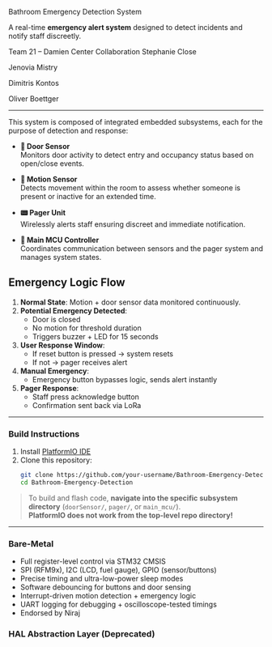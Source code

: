 Bathroom Emergency Detection System

A real-time **emergency alert system** designed to detect incidents and notify staff discreetly.

Team 21 – Damien Center Collaboration
Stephanie Close

Jenovia Mistry

Dimitris Kontos

Oliver Boettger

---

This system is composed of integrated embedded subsystems, each for the purpose of detection and response:

- **🚪 Door Sensor**  
  Monitors door activity to detect entry and occupancy status based on open/close events.

- **🎯 Motion Sensor**  
  Detects movement within the room to assess whether someone is present or inactive for an extended time.

- **📟 Pager Unit**  
  Wirelessly alerts staff ensuring discreet and immediate notification.

- **🧠 Main MCU Controller**  
  Coordinates communication between sensors and the pager system and manages system states.

## Emergency Logic Flow

1. **Normal State**: Motion + door sensor data monitored continuously.
2. **Potential Emergency Detected**:  
   - Door is closed  
   - No motion for threshold duration  
   - Triggers buzzer + LED for 15 seconds
3. **User Response Window**:  
   - If reset button is pressed → system resets  
   - If not → pager receives alert
4. **Manual Emergency**:  
   - Emergency button bypasses logic, sends alert instantly
5. **Pager Response**:  
   - Staff press acknowledge button  
   - Confirmation sent back via LoRa
---

### Build Instructions

1. Install [PlatformIO IDE](https://platformio.org/install)
2. Clone this repository:
   ```bash
   git clone https://github.com/your-username/Bathroom-Emergency-Detection.git
   cd Bathroom-Emergency-Detection
> To build and flash code, **navigate into the specific subsystem directory** (`doorSensor/`, `pager/`, or `main_mcu/`).  
> **PlatformIO does not work from the top-level repo directory!**

---

### Bare-Metal

- Full register-level control via STM32 CMSIS
- SPI (RFM9x), I2C (LCD, fuel gauge), GPIO (sensor/buttons)
- Precise timing and ultra-low-power sleep modes
- Software debouncing for buttons and door sensing
- Interrupt-driven motion detection + emergency logic
- UART logging for debugging + oscilloscope-tested timings
- Endorsed by Niraj

### HAL Abstraction Layer (Deprecated)
